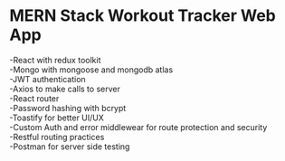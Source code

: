 # MERN Stack Workout Tracker Web App  
-React with redux toolkit  
-Mongo with mongoose and mongodb atlas  
-JWT authentication  
-Axios to make calls to server  
-React router  
-Password hashing with bcrypt  
-Toastify for better UI/UX  
-Custom Auth and error middlewear for route protection and security  
-Restful routing practices  
-Postman for server side testing
